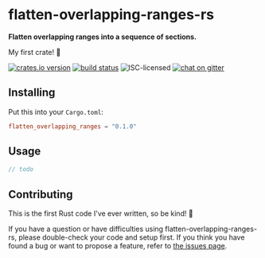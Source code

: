 # flatten-overlapping-ranges-rs

**Flatten overlapping ranges into a sequence of sections.**

My first crate! 🙌

[![crates.io version](https://img.shields.io/crates/v/flatten_overlapping_ranges.svg)](https://crates.io/crates/flatten_overlapping_ranges)
[![build status](https://api.travis-ci.org/derhuerst/flatten-overlapping-ranges-rs.svg?branch=master)](https://travis-ci.org/derhuerst/flatten-overlapping-ranges-rs)
![ISC-licensed](https://img.shields.io/github/license/derhuerst/flatten-overlapping-ranges-rs.svg)
[![chat on gitter](https://badges.gitter.im/derhuerst.svg)](https://gitter.im/derhuerst)


## Installing

Put this into your `Cargo.toml`:

```toml
flatten_overlapping_ranges = "0.1.0"
```


## Usage

```rust
// todo
```


## Contributing

This is the first Rust code I've ever written, so be kind! 🙈

If you have a question or have difficulties using flatten-overlapping-ranges-rs, please double-check your code and setup first. If you think you have found a bug or want to propose a feature, refer to [the issues page](https://github.com/derhuerst/flatten-overlapping-ranges-rs/issues).
